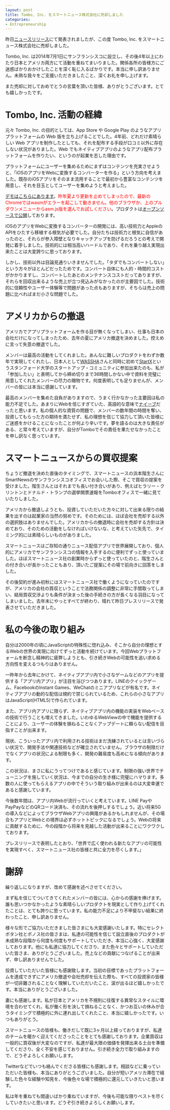 ```yaml
---
layout: post
title: Tombo, Inc. をスマートニュース株式会社に売却しました
categories:
- Entrepreneurship
---
```


昨日[ニュースリリース](https://prtimes.jp/main/html/rd/p/000000281.000007945.html)にて発表されましたが、この度 Tombo, Inc. をスマートニュース株式会社に売却しました。



Tombo, Inc. は2014年7月1日にサンフランシスコに設立し、その後4年以上にわたり日本とアメリカ両方にて活動を重ねてまいりました。関係各所の皆様方にご迷惑ばかりおかけしたことを深く恥じ入るばかりです。本当に申し訳ありません。未熟な我々をご支援いただきましたこと、深くお礼を申し上げます。

また売却に対しておめでとうの言葉を頂いた皆様、ありがとうございます。とても嬉しかったです。


# Tombo, Inc. 活動の経緯

元々 Tombo, Inc. の目的としては、App Store や Google Play のようなアプリプラットフォームの Web 版を立ち上げることでした。4年前、どれだけ素晴らしい Web アプリを制作したとしても、それを配布する手段が口コミ以外に存在しない状況がありました。Web でもネイティブアプリのようなアプリ配布プラットフォームを作りたい、というのが起業を志した理由です。

プラットフォームにユーザーを集めるためにまずはコンテンツを充実させようと、「iOSのアプリをWebに変換するコンバーターを作る」という方向を考えました。既存のiOSアプリをそのまま流用することで最初から豊富なコンテンツを用意し、それを目玉としてユーザーを集めようと考えました。

[デモはこちらにあります](http://demo.tombo.io)。<span style="color:red">昨年夏より更新を止めてしまったので、最新のChromeではwasmがエラーを起こして動きません。他のブラウザか、上のプルダウンメニューからasm.js版を選んでお試しください</span>。プロダクトは[オープンソースで公開](https://github.com/tombo-a2o/)しております。

iOSのアプリをWebに変換するコンバーターの開発には、高い技術力とAppleのAPIをひたすら移植する根気が必要でした。自分たちは技術力と根気に自信があったのと、それらが参入障壁となりキャッチアップを防げるだろうとの考えで開発に着手しました。技術的には相当高いハードルであり、それを乗り越え実現出来たことは大変誇りに思っております。

しかし、技術以外は目論見通りいきませんでした。「タダでもコンバートしない」という方々がほとんどだったためです。コンバート自体にも人的・時間的コストがかかりますし、コンバートしたあとのメンテナンスコストだってありますが、それらを回収出来るような売上が立つ見込みがなかったのが主要因でした。技術的に信頼性やユーザー体験等で問題があった点もありますが、そちらは売上の問題に比べればまだ小さな問題でした。


# アメリカからの撤退

アメリカでアプリプラットフォームを作る目が無くなってしまい、仕事も日本の会社だけになってしまったため、去年の夏にアメリカ撤退を決めました。控えめに言って失意の撤退でした。

メンバーは最高の活動をしてくれました。あんなに難しいプロダクトをわずか数年で実現してくれたし、日本人として[WASSHA](http://wassha.com/)さんと同時に初めて[StartX](https://startx.com/)というスタンフォード大学のスタートアップ・コミュニティに参加出来たのも、私が「参加したい」と表明してから締め切りまで36時間しかない中で資料を完璧に用意してくれたメンバーの尽力の賜物です。何度表明しても足りませんが、メンバーの皆には本当に感謝しています。

最高のメンバーを集めた自負がありますので、うまく行かなかった主要因は私の能力不足でした。あまりにWebを信じすぎていた、英語的な意味で[ナイーブ](https://eow.alc.co.jp/search?q=naive)だったと思います。私の個人的な資質の問題で、メンバーの数年間の時間を奪い、投資してもらった方の期待を満たせず、私の理想を信じて協力して頂いた皆様にご迷惑をかけることになったことが何より辛いです。夢を語るのは大きな責任がある、と常々考えていますが、自分がTomboでその責任を果たせなかったことを申し訳なく思っています。


# スマートニュースからの買収提案

ちょうど撤退を決めた直後のタイミングで、スマートニュースの浜本階生さんにSmartNewsのサンフランシスコオフィスでお会いした際、そこで買収の提案を受けました。階生さんとはそれまでも長い付き合いがあり、例えばヒラリー・クリントンとドナルド・トランプの選挙開票速報をTomboオフィスで一緒に見ていたりしました。

アメリカから撤退しようとも、投資していただいた方々に対して出来る限りの結果を出すのは起業家の当然の努めです。そのためには、ほぼ会社を売却する以外の選択肢はありませんでした。アメリカからの撤退時に会社を売却する方針は決めており、そのための活動をしなければいけないな、と考えていた矢先で、タイミング的には素晴らしいものがありました。

スマートニュースはご存知の通りニュース配信アプリで世界展開しており、個人的にアメリカでサンフランシスコの情報を入手するのに便利でずっと使っていました。ほぼスマートニュース社の創業時からずっと使っていたのと、階生さんとの付き合いが長かったこともあり、頂いたご提案にその場で前向きに回答をしました。

その後契約が進み初秋にはスマートニュース社で働くようになっていたのですが、アメリカの会社の買収ということで法務関係の調整に非常に手間取ってしまい、結局買収交渉よりも条件が決まった後の手続きの方が長くなる羽目になってしまいました。去年末にやっとすべてが終わり、晴れて昨日プレスリリースで発表させていただきました。


# 私の今後の取り組み

自分は2000年の頃にJavaScriptの特殊性に惚れ込み、そこから自分の理想とするWebの世界の実現に向けてずっと活動を続けています。今回Webプラットフォームを断念し精神的に疲弊しようとも、引き続きWebの可能性を追い求める方向性を変えるつもりはありません。

一昨年から去年にかけて、ネイティブアプリ内で小さなゲームなどのアプリを提供する「アプリ内アプリ」が注目を浴びつつあります。LINEのクイックゲーム、FacebookのInstant Games、WeChatのミニアプリなどが有名です。ネイティブアプリの動的な配信は規約で禁じられているため、これらの小さなアプリはJavaScript(HTML5)で作られています。

また、アプリ内アプリに限らず、ネイティブアプリ内の機能の実装をWebベースの技術で行うことも増えてきました。いわゆるWebViewの中で機能を提供することにより、ユーザーの体験を損ねることなくアップデートに頼らない配信を目指すことが出来ます。

現状、こういったアプリ内で利用される技術はまだ洗練されているとは言いづらい状況で、開発手法や関連技術などが確立されていません。ブラウザの制限だけでなくアプリの状況による制限も多く、開発の難易度も高めになる傾向があります。

この状況は、まさに私にうってつけであると感じています。制限の強い世界でチューニングを施していく状況は、今までの自分の生き様に完璧にハマります。多数の人に使ってもらえるアプリの中でそういう取り組みが出来るのは大変幸運であると感謝しています。

今後数年間は、アプリ内Webが流行っていくと考えています。LINE PayやPayPayなどのQRコード決済も、その流れを後押しするでしょう。近い将来5Gの導入などによってブラウザWebアプリの興隆があるかもしれませんが、その場合もアプリとWebとの境界は必ずホットトピックになるでしょう。Webの将来に貢献するために、今の段階から将来を見越した活動が出来ることにワクワクしております。

プレスリリースで表明したとおり、「世界で広く使われる新たなアプリの可能性を実現すべく、スマートニュース社の皆様と共に全力を尽くします。」


# 謝辞

繰り返しになりますが、改めて感謝を述べさせてください。

まず私を信じてついてきてくれたメンバーの皆には、心からの感謝を捧げます。誰も思いつかなかったような素晴らしいプロダクトを現実として作り上げてくれたことは、とても誇りに思っています。私の能力不足により不甲斐ない結果に終わったこと、申し訳ありません。

様々な形でご協力いただきました皆さまにも大変感謝いたします。特にセレクトボタン社とポノス社の皆さまは、私達の可能性を信じて設立直後のプロダクトが未成熟な段階から何度も何度もサポートしていただき、本当に心強く、大変感謝しております。他にも私達に協力してくださり、また色々とサポートしていただいた皆さま、ありがとうございました。売上などの貢献につなげることが出来ず、申し訳ありませんでした。

投資していただいた皆様にも感謝致します。当初の目標であったプラットフォームを達成できずにアメリカ撤退や会社売却を伝えた際も、すべての投資家の皆様が一切非難されることなく理解していただいたこと、涙が出るほど嬉しかったです。本当にありがとうございました。

妻にも感謝します。私が日本とアメリカを不規則に往復する異常なスタイルに環境を合わせてくれ、私が働く形を決して損ねることなく、かつお互いの休みが合うタイミングで積極的に外に連れ出してくれたこと、本当に嬉しかったです。いつもありがとう。

スマートニュースの皆様も、働きだして既に3ヶ月以上経っておりますが、私達のチームを暖かく迎えてくださったことをとても感謝しております。企業買収は一般的に買収後が大変なのですが、私達が最大限の価値を発揮出来る土台を準備してくださり、全く不安を感じておりません。引き続き全力で取り組みますので、どうぞよろしくお願いします。

Twitterなどでいつも絡んでくださる皆様にも感謝します。相談などに乗っていただいた皆様も、本当にありがとうございました。自分が短いアメリカ滞在で経験した色々な経験や知見を、今後色々な場で積極的に還元していきたいと思います。

私は年を重ねても間違いばかり重ねていますが、今後も可能な限りベストを尽くしていきたいと思います。どうぞ引き続きよろしくお願いします。
